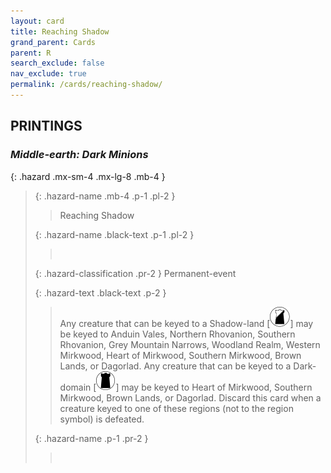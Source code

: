 ```yaml
---
layout: card
title: Reaching Shadow
grand_parent: Cards
parent: R
search_exclude: false
nav_exclude: true
permalink: /cards/reaching-shadow/
---
```


## PRINTINGS


### _Middle-earth: Dark Minions_

{: .hazard .mx-sm-4 .mx-lg-8 .mb-4 }
> {: .hazard-name .mb-4 .p-1 .pl-2 }
> > <div class="hazard-mp"></div>
> > <div class="card-name">Reaching Shadow</div>
>
> {: .hazard-name .black-text .p-1 .pl-2 }
> > &nbsp;
>
> {: .hazard-classification .pr-2 }
> Permanent-event
>
> {: .hazard-text .black-text .p-2 }
> > Any creature that can be keyed to a Shadow-land \[![](/assets/images/shadow-land.svg)] may be keyed to Anduin Vales, Northern Rhovanion, Southern Rhovanion, Grey Mountain Narrows, Woodland Realm, Western Mirkwood, Heart of Mirkwood, Southern Mirkwood, Brown Lands, or Dagorlad. Any creature that can be keyed to a Dark-domain \[![](/assets/images/dark-domain.svg)] may be keyed to Heart of Mirkwood, Southern Mirkwood, Brown Lands, or Dagorlad. Discard this card when a creature keyed to one of these regions (not to the region symbol) is defeated.  
>
> {: .hazard-name .p-1 .pr-2 }
> > <div class="card-shield"></div>
> > <div class="card-corruption">&nbsp;</div>
